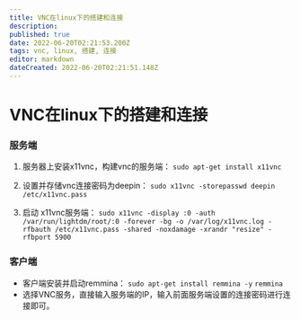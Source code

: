 ```yaml
---
title: VNC在linux下的搭建和连接
description: 
published: true
date: 2022-06-20T02:21:53.200Z
tags: vnc, linux, 搭建, 连接
editor: markdown
dateCreated: 2022-06-20T02:21:51.148Z
---
```


# VNC在linux下的搭建和连接
### 服务端

1. 服务器上安装x11vnc，构建vnc的服务端：
`sudo apt-get install x11vnc`

1. 设置并存储vnc连接密码为deepin：
`sudo x11vnc -storepasswd deepin /etc/x11vnc.pass`

1. 启动 x11vnc服务端：
`sudo x11vnc -display :0 -auth /var/run/lightdm/root/:0 -forever -bg -o /var/log/x11vnc.log -rfbauth /etc/x11vnc.pass -shared -noxdamage -xrandr "resize" -rfbport 5900`

### 客户端

- 客户端安装并启动remmina：
`sudo apt-get install remmina -y`
`remmina`
- 选择VNC服务，直接输入服务端的IP，输入前面服务端设置的连接密码进行连接即可。
